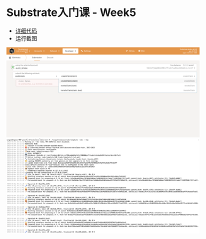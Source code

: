 # Substrate入门课 - Week5

- [详细代码](pallets/poe/src/lib.rs )
- 运行截图
  
 ![img](screenshot1.png)
 ![img](screenshot2.png)
